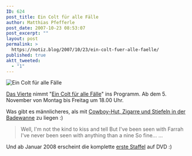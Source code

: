 ```yaml
---
ID: 624
post_title: Ein Colt für alle Fälle
author: Matthias Pfefferle
post_date: 2007-10-23 08:53:07
post_excerpt: ""
layout: post
permalink: >
  https://notiz.blog/2007/10/23/ein-colt-fuer-alle-faelle/
published: true
aktt_tweeted:
  - "1"
---
```

<img class="aligncenter" src='http://notiz.blog/wp-content/uploads/2007/10/colt.jpg' alt='Ein Colt für alle Fälle' />

<a href="http://www.das-vierte.de">Das Vierte</a> nimmt "<a href="http://www.das-vierte.de/content/aktionen/index.php?aktionid=358">Ein Colt für alle Fälle</a>" ins Programm. Ab dem 5. November von Montag bis Freitag um 18.00 Uhr.

Was gibt es männlicheres, als mit <a href="http://www.tvdb.info/gfx/epg/usr/012400b.jpg">Cowboy-Hut, Zigarre und Stiefeln in der Badewanne</a> zu liegen :)

<blockquote>Well, I'm not the kind to kiss and tell
But I've been seen with Farrah
I've never been seen with anything than a nine
So fine...
...</blockquote>

Und ab Januar 2008 erscheint die komplette <a href="http://www.amazon.de/Ein-Colt-f%C3%BCr-alle-F%C3%A4lle/dp/B000UO2LX0/">erste Staffel</a> auf DVD :)

<!--more-->
<object type="application/x-shockwave-flash" style="width:425px; height:350px" data="http://www.youtube.com/v/dPT3rnzXT4A"><param name="movie" value="http://www.youtube.com/v/dPT3rnzXT4A"></param></object>